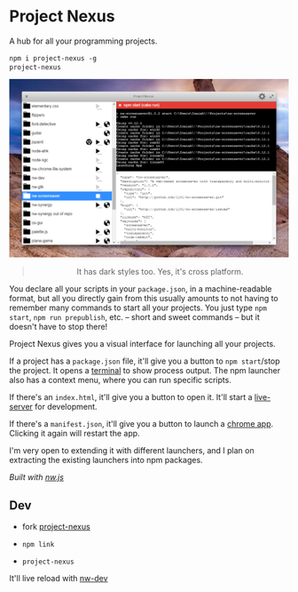 
# Project Nexus

A hub for all your programming projects.

```
npm i project-nexus -g
project-nexus
```

![Project Nexus](project-nexus.png)

> <p align="center">It has dark styles too. Yes, it's cross platform.</p>


<!--
Do you find yourself opening and closing lots of
* project folders
* git clients
* terminals (or shitty outdated command prompts)
* and/or code editors?

There are many repetitive steps involved in switching projects.

Does your workflow involve a lot of
switching to your terminal
(or shitty outdated command prompt)
and hitting
<kbd>Ctrl+C</kbd> +
<kbd>Up</kbd> +
<kbd>Enter</kbd>
to restart?

Have you ever habitually switched back and
accidentally reran some other command you had entered?

No more!
-->

You declare all your scripts in your `package.json`,
in a machine-readable format,
but all you directly gain from this
usually amounts to not having to remember many commands
to start all your projects.
You just type `npm start`, `npm run prepublish`, etc.
– short and sweet commands –
but it doesn't have to stop there!

Project Nexus gives you a visual interface
for launching all your projects.

If a project has a `package.json` file,
it'll give you a button to `npm start`/stop the project.
It opens a [terminal](https://github.com/chjj/term.js) to show process output.
The npm launcher also has a context menu,
where you can run specific scripts.

If there's an `index.html`, it'll give you a button to open it.
It'll start a [live-server](https://github.com/tapio/live-server) for development.

If there's a `manifest.json`, it'll give you a button to launch a [chrome app](https://developer.chrome.com/apps/about_apps).
Clicking it again will restart the app.

I'm very open to extending it with different launchers,
and I plan on extracting the existing launchers into npm packages.


_Built with [nw.js](http://nwjs.io/)_


## Dev

- fork [project-nexus](https://github.com/1j01/project-nexus)

- `npm link`

- `project-nexus`

It'll live reload with [nw-dev](https://www.npmjs.com/package/nw-dev/)

